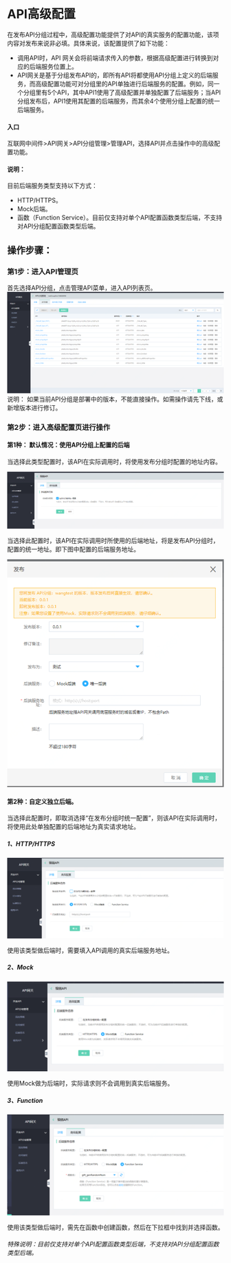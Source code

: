 # API高级配置

在发布API分组过程中，高级配置功能提供了对API的真实服务的配置功能，该项内容对发布来说非必填。具体来说，该配置提供了如下功能：
- 调用API时，API 网关会将前端请求传入的参数，根据高级配置进行转换到对应的后端服务位置上。
- API网关是基于分组发布API的，即所有API将都使用API分组上定义的后端服务，而高级配置功能可对分组里的API单独进行后端服务的配置。例如，同一个分组里有5个API，其中API1使用了高级配置并单独配置了后端服务；当API分组发布后，API1使用其配置的后端服务，而其余4个使用分组上配置的统一后端服务。



#### 入口
互联网中间件>API网关>API分组管理>管理API，选择API并点击操作中的高级配置功能。

####   说明：
目前后端服务类型支持以下方式：
- HTTP/HTTPS。
- Mock后端。
- 函数（Function Service）。目前仅支持对单个API配置函数类型后端，不支持对API分组配置函数类型后端。

##  操作步骤：
###  第1步：进入API管理页
首先选择API分组，点击管理API菜单，进入API列表页。
 ![API列表](../../../../../image/Internet-Middleware/API-Gateway/apigroup-apilist.png)
说明：
如果当前API分组是部署中的版本，不能直接操作。如需操作请先下线，或新增版本进行修订。

###  第2步：进入高级配置页进行操作
####  第1种： 默认情况：使用API分组上配置的后端
当选择此类型配置时，该API在实际调用时，将使用发布分组时配置的地址内容。

 ![API列表](../../../../../image/Internet-Middleware/API-Gateway/apigroup-apilist-gjpz-mr.png)
 
 
当选择此配置时，该API在实际调用时所使用的后端地址，将是发布API分组时，配置的统一地址。即下图中配置的后端服务地址。

![发布](../../../../../image/Internet-Middleware/API-Gateway/apigroup-fb.png)



####   第2种：自定义独立后端。
当选择此配置时，即取消选择“在发布分组时统一配置”，则该API在实际调用时，将使用此处单独配置的后端地址为真实请求地址。

##### 1、HTTP/HTTPS

 ![API列表](../../../../../image/Internet-Middleware/API-Gateway/apigroup-apilist-gjpz-http.png)
 
 使用该类型做后端时，需要填入API调用的真实后端服务地址。
 

##### 2、Mock

 ![API列表](../../../../../image/Internet-Middleware/API-Gateway/apigroup-apilist-gjpz-mock.png)
 
使用Mock做为后端时，实际请求则不会调用到真实后端服务。

##### 3、Function

 ![API列表](../../../../../image/Internet-Middleware/API-Gateway/apigroup-apilist-gjpz-fun.png)
 
使用该类型做后端时，需先在函数中创建函数，然后在下拉框中找到并选择函数。
######  特殊说明：目前仅支持对单个API配置函数类型后端，不支持对API分组配置函数类型后端。
